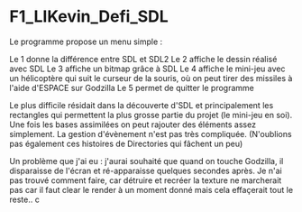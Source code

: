 # F1_LIKevin_Defi_SDL

Le programme propose un menu simple : 

Le 1 donne la différence entre SDL et SDL2
Le 2 affiche le dessin réalisé avec SDL
Le 3 affiche un bitmap grâce à SDL
Le 4 affiche le mini-jeu avec un hélicoptère qui suit le curseur de la souris, où on peut tirer des missiles à l'aide d'ESPACE sur Godzilla
Le 5 permet de quitter le programme

Le plus difficile résidait dans la découverte d'SDL et principalement les rectangles qui permettent la plus grosse partie du projet 
(le mini-jeu en soi).
 Une fois les bases assimilées on peut rajouter des éléments assez simplement. La gestion d'évènement n'est pas très compliquée.
(N'oublions pas également ces histoires de Directories qui fâchent un peu)

Un problème que j'ai eu : j'aurai souhaité que quand on touche Godzilla, il disparaisse de l'écran et ré-apparaisse quelques secondes après.
Je n'ai pas trouvé comment faire, car détruire et recréer la texture ne marcherait pas car il faut clear le render à un moment donné mais
cela effaçerait tout le reste.. c

